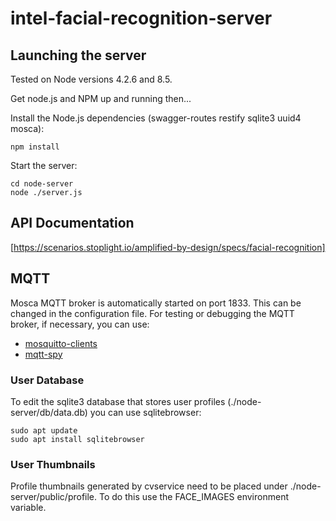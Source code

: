 # intel-facial-recognition-server

## Launching the server
Tested on Node versions 4.2.6 and 8.5.

Get node.js and NPM up and running then...

Install the Node.js dependencies (swagger-routes restify sqlite3 uuid4 mosca):
~~~~
npm install
~~~~

Start the server:
~~~~
cd node-server
node ./server.js
~~~~

## API Documentation
[https://scenarios.stoplight.io/amplified-by-design/specs/facial-recognition]

## MQTT
Mosca MQTT broker is automatically started on port 1833.  This can be changed in the configuration file.
For testing or debugging the MQTT broker, if necessary, you can use:
 * [mosquitto-clients](https://mosquitto.org/download/)
 * [mqtt-spy](http://kamilfb.github.io/mqtt-spy/)

### User Database
To edit the sqlite3 database that stores user profiles (./node-server/db/data.db) you can use sqlitebrowser:

    sudo apt update
    sudo apt install sqlitebrowser

### User Thumbnails
Profile thumbnails generated by cvservice need to be placed under ./node-server/public/profile. To do this
use the FACE_IMAGES environment variable.

